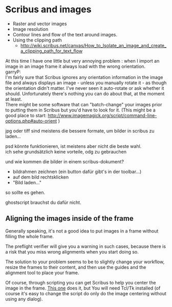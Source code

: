 # Scribus and images

- Raster and vector images
- Image resolution
- Contour lines and flow of the text around images.
- Using the clipping path
  - <http://wiki.scribus.net/canvas/How_to_Isolate_an_image_and_create_a_clipping_path_for_text_flow>


At this time I have one little but very annoying problem : when I import an image in an image frame it always load with the wrong orientation.  
garryP:  
I'm fairly sure that Scribus ignores any orientation information in the image file and always displays an image - unless you manually rotate it - as though the orientation didn't matter. I've never seen it auto-rotate or ask whether it should. Unfortunately there's nothing you can do about that, at the moment at least.  
There might be some software that can "batch-change" your images prior to putting them in Scribus but you'd have to look for it. (This might be a good place to start: http://www.imagemagick.org/script/command-line-options.php#auto-orient )

jpg oder tiff sind meistens die bessere formate, um bilder in scribus zu laden...

psd könnte funktionieren, ist meistens aber nicht die beste wahl.  
ich sehe grundsätzlich keine vorteile, odg zu gebrauchen

und wie kommen die bilder in einem scribus-dokument?

- bildrahmen zeichnen (ein button dafür gibt's in der toolbar...)
- auf dem bild rechtsklicken
- "Bild laden..."

so sollte es gehen.

ghostscript brauchst du dafür nicht.

## Aligning the images inside of the frame

Generally speaking, it's not a good idea to put images in a frame without filling the whole frame.

The preflight verifier will give you a warning in such cases, because there is a risk that you miss wrong alignments when you start doing so.

The solution to your problem seems to be to slightly change your workflow, resize the frames to their content, and then use the guides and the alignment tool to place your frame.

Of course, through scripting you can get Scribus to help you center the image in the frame. [This one](https://wiki.scribus.net/canvas/Align_an_Image_in_its_Frame) does it, but You will need Tcl/Tk installed (of course it's easy to change the script do only do the image centering without using any dialog).
